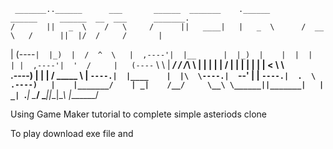      _______..______      ___       ______  _______    .______        ______     ______  __  ___      _______.
    /       ||   _  \    /   \     /      ||   ____|   |   _  \      /  __  \   /      ||  |/  /     /       |
   |   (----`|  |_)  |  /  ^  \   |  ,----'|  |__      |  |_)  |    |  |  |  | |  ,----'|  '  /     |   (----`
    \   \    |   ___/  /  /_\  \  |  |     |   __|     |      /     |  |  |  | |  |     |    <       \   \    
.----)   |   |  |     /  _____  \ |  `----.|  |____    |  |\  \----.|  `--'  | |  `----.|  .  \  .----)   |   
|_______/    | _|    /__/     \__\ \______||_______|   | _| `._____| \______/   \______||__|\__\ |_______/    
                                                                                                              
                                                                                                              
Using Game Maker tutorial to complete simple asteriods clone

To play download exe file and 
                                                                                                              
